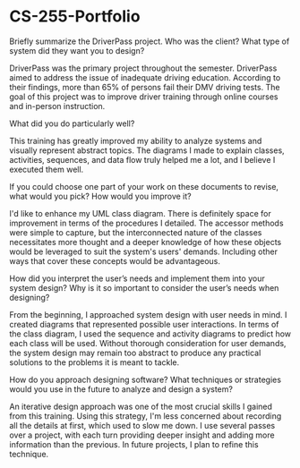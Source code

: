 # CS-255-Portfolio

Briefly summarize the DriverPass project. Who was the client? What type of system did they want you to design?

 DriverPass was the primary project throughout the semester. DriverPass aimed to address the issue of inadequate driving education. According to their findings, more than 65% of persons fail their DMV driving tests. The goal of this project was to improve driver training through online courses and in-person instruction.
  
What did you do particularly well?

This training has greatly improved my ability to analyze systems and visually represent abstract topics. The diagrams I made to explain classes, activities, sequences, and data flow truly helped me a lot, and I believe I executed them well.

If you could choose one part of your work on these documents to revise, what would you pick? How would you improve it?

I'd like to enhance my UML class diagram. There is definitely space for improvement in terms of the procedures I detailed. The accessor methods were simple to capture, but the interconnected nature of the classes necessitates more thought and a deeper knowledge of how these objects would be leveraged to suit the system's users' demands. Including other ways that cover these concepts would be advantageous.

How did you interpret the user’s needs and implement them into your system design? Why is it so important to consider the user’s needs when designing?

From the beginning, I approached system design with user needs in mind. I created diagrams that represented possible user interactions. In terms of the class diagram, I used the sequence and activity diagrams to predict how each class will be used. Without thorough consideration for user demands, the system design may remain too abstract to produce any practical solutions to the problems it is meant to tackle.

How do you approach designing software? What techniques or strategies would you use in the future to analyze and design a system?

An iterative design approach was one of the most crucial skills I gained from this training. Using this strategy, I'm less concerned about recording all the details at first, which used to slow me down. I use several passes over a project, with each turn providing deeper insight and adding more information than the previous. In future projects, I plan to refine this technique.
